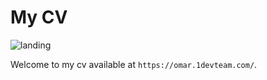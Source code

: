 # My CV
![landing](https://i.imgur.com/Uj6tXVE.png)

Welcome to my cv available at `https://omar.1devteam.com/`.

